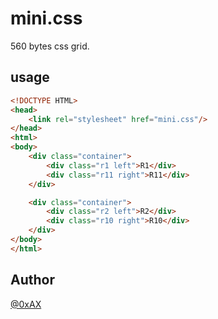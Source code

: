 # mini.css

560 bytes css grid.

## usage

```html
<!DOCTYPE HTML>
<head>
    <link rel="stylesheet" href="mini.css"/>
</head>
<html>
<body>
    <div class="container">
        <div class="r1 left">R1</div>
        <div class="r11 right">R11</div>
    </div>

    <div class="container">
        <div class="r2 left">R2</div>
        <div class="r10 right">R10</div>
    </div>
</body>
</html>
```

## Author

[@0xAX](https://twitter.com/0xAX)
